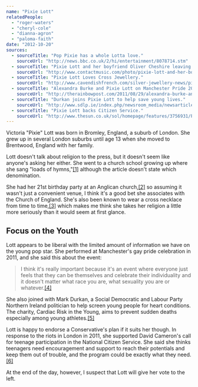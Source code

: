 ```yaml
---
name: "Pixie Lott"
relatedPeople:
  - "roger-waters"
  - "cheryl-cole"
  - "dianna-agron"
  - "paloma-faith"
date: "2012-10-20"
sources:
  - sourceTitle: "Pop Pixie has a whole Lotta love."
    sourceUrl: "http://news.bbc.co.uk/2/hi/entertainment/8078714.stm"
  - sourceTitle: "Pixie Lott and her boyfriend Oliver Cheshire leaving her 21st birthday…"
    sourceUrl: "http://www.contactmusic.com/photo/pixie-lott-and-her-boyfriend-oliver-cheshire-leaving-her-21st_3681212"
  - sourceTitle: "Pixie Lott Loves Cross Jewellery."
    sourceUrl: "http://www.cavendishfrench.com/silver-jewellery-news/pixie-lott-loves-cross-jewellery_23305"
  - sourceTitle: "Alexandra Burke and Pixie Lott on Manchester Pride 2011."
    sourceUrl: "http://therainbowpost.com/2011/08/29/alexandra-burke-and-pixie-lott-on-manchester-pride-2011/"
  - sourceTitle: "Durkan joins Pixie Lott to help save young lives."
    sourceUrl: "http://www.sdlp.ie/index.php/newsroom_media/newsarticle/durkan_joins_pixie_lott_to_help_save_young_lives/"
  - sourceTitle: "Pixie Lott backs Citizen Service."
    sourceUrl: "http://www.thesun.co.uk/sol/homepage/features/3756931/Pixie-Lott-backs-Citizen-Service.html"
---
```


Victoria "Pixie" Lott was born in Bromley, England, a suburb of London. She grew up in several London suburbs until age 13 when she moved to Brentwood, England with her family.

Lott doesn't talk about religion to the press, but it doesn't seem like anyone's asking her either. She went to a church school growing up where she sang "loads of hymns,"<a class="source-citation" href="http://news.bbc.co.uk/2/hi/entertainment/8078714.stm" title="Pop Pixie has a whole Lotta love.">[1]</a> although the article doesn't state which denomination.

She had her 21st birthday party at an Anglican church,<a class="source-citation" href="http://www.contactmusic.com/photo/pixie-lott-and-her-boyfriend-oliver-cheshire-leaving-her-21st_3681212" title="Pixie Lott and her boyfriend Oliver Cheshire leaving her 21st birthday…">[2]</a> so assuming it wasn't just a convenient venue, I think it's a good bet she associates with the Church of England. She's also been known to wear a cross necklace from time to time,<a class="source-citation" href="http://www.cavendishfrench.com/silver-jewellery-news/pixie-lott-loves-cross-jewellery_23305" title="Pixie Lott Loves Cross Jewellery.">[3]</a> which makes me think she takes her religion a little more seriously than it would seem at first glance.


## Focus on the Youth

Lott appears to be liberal with the limited amount of information we have on the young pop star. She performed at Manchester's gay pride celebration in 2011, and she said this about the event:

>I think it's really important because it's an event where everyone just feels that they can be themselves and celebrate their individuality and it doesn't matter what race you are, what sexuality you are or whatever.<a class="source-citation" href="http://therainbowpost.com/2011/08/29/alexandra-burke-and-pixie-lott-on-manchester-pride-2011/" title="Alexandra Burke and Pixie Lott on Manchester Pride 2011.">[4]</a>

She also joined with Mark Durkan, a Social Democratic and Labour Party Northern Ireland politician to help screen young people for heart conditions. The charity, Cardiac Risk in the Young, aims to prevent sudden deaths especially among young athletes.<a class="source-citation" href="http://www.sdlp.ie/index.php/newsroom_media/newsarticle/durkan_joins_pixie_lott_to_help_save_young_lives/" title="Durkan joins Pixie Lott to help save young lives.">[5]</a>

Lott is happy to endorse a Conservative's plan if it suits her though. In response to the riots in London in 2011, she supported David Cameron's call for teenage participation in the National Citizen Service. She said she thinks teenagers need encouragement and support to reach their potentials and keep them out of trouble, and the program could be exactly what they need.<a class="source-citation" href="http://www.thesun.co.uk/sol/homepage/features/3756931/Pixie-Lott-backs-Citizen-Service.html" title="Pixie Lott backs Citizen Service.">[6]</a>

At the end of the day, however, I suspect that Lott will give her vote to the left.